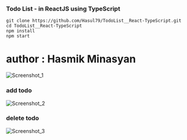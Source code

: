 ### Todo List  - in ReactJS using TypeScript 
```
git clone https://github.com/Hasul79/TodoList__React-TypeScript.git
cd TodoList__React-TypeScript
npm install
npm start
```

# author   :    Hasmik Minasyan 

![Screenshot_1](https://user-images.githubusercontent.com/95657084/212767304-804c9f3e-4abb-4e32-b3e4-d83cf0d60443.png)
<br />
### add todo 
![Screenshot_2](https://user-images.githubusercontent.com/95657084/212767424-e27cc482-9442-4815-ac2f-b38b6516ad4f.png)
<br />
### delete todo
![Screenshot_3](https://user-images.githubusercontent.com/95657084/212767505-84f96c61-8b99-4b3e-8d25-24a4c8ee66dc.png)
